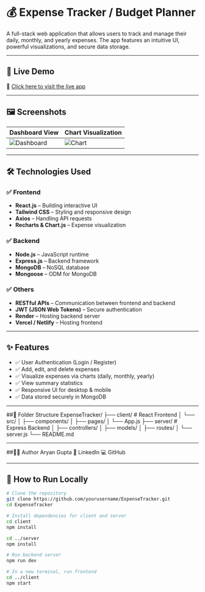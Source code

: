 # 💰 Expense Tracker / Budget Planner

A full-stack web application that allows users to track and manage their daily, monthly, and yearly expenses. The app features an intuitive UI, powerful visualizations, and secure data storage.

---

## 🚀 Live Demo

🔗 [Click here to visit the live app](https://expensetracker-client-olkh.onrender.com/)

---

## 🖼️ Screenshots

| Dashboard View | Chart Visualization |
|----------------|---------------------|
| ![Dashboard](./public/projects/ExpenseTracker/expense1.png) | ![Chart](./public/projects/ExpenseTracker/expense2.png) |

---

## 🛠️ Technologies Used

### ✅ Frontend

- **React.js** – Building interactive UI
- **Tailwind CSS** – Styling and responsive design
- **Axios** – Handling API requests
- **Recharts & Chart.js** – Expense visualization

### ✅ Backend

- **Node.js** – JavaScript runtime
- **Express.js** – Backend framework
- **MongoDB** – NoSQL database
- **Mongoose** – ODM for MongoDB

### ✅ Others

- **RESTful APIs** – Communication between frontend and backend
- **JWT (JSON Web Tokens)** – Secure authentication
- **Render** – Hosting backend server
- **Vercel / Netlify** – Hosting frontend

---

## ✨ Features

- ✅ User Authentication (Login / Register)
- ✅ Add, edit, and delete expenses
- ✅ Visualize expenses via charts (daily, monthly, yearly)
- ✅ View summary statistics
- ✅ Responsive UI for desktop & mobile
- ✅ Data stored securely in MongoDB

---
##📂 Folder Structure
ExpenseTracker/
├── client/         # React Frontend
│   └── src/
│       ├── components/
│       ├── pages/
│       └── App.js
├── server/         # Express Backend
│   ├── controllers/
│   ├── models/
│   ├── routes/
│   └── server.js
└── README.md

---

##👨‍💻 Author
Aryan Gupta
📧 LinkedIn
💻 GitHub

---
## 🧪 How to Run Locally

```bash
# Clone the repository
git clone https://github.com/yourusername/ExpenseTracker.git
cd ExpenseTracker

# Install dependencies for client and server
cd client
npm install

cd ../server
npm install

# Run backend server
npm run dev

# In a new terminal, run frontend
cd ../client
npm start
